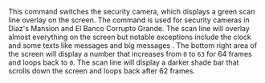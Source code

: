 This command switches the security camera, which displays a green scan line overlay on the screen. The command is used for security cameras in Diaz's Mansion and El Banco Corrupto Grande. The scan line will overlay almost everything on the screen but notable exceptions include the clock and some texts like messages and big messages . The bottom right area of the screen will display a number that increases from `0` to `63` for 64 frames and loops back to `0`. The scan line will display a darker shade bar that scrolls down the screen and loops back after 62 frames.